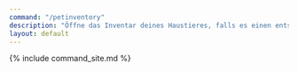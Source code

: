 ```yaml
---
command: "/petinventory"
description: "Öffne das Inventar deines Haustieres, falls es einen entsprechenden Skill hat."
layout: default
---
```

{% include command_site.md %}

